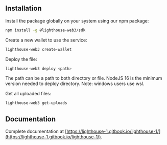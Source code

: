 ## Installation

Install the package globally on your system using our npm package:

```bash
npm install -g @lighthouse-web3/sdk
```

Create a new wallet to use the service:

```bash
lighthouse-web3 create-wallet
```

Deploy the file:

```bash
lighthouse-web3 deploy <path>
```

The path can be a path to both directory or file. NodeJS 16 is the minimum version needed to deploy directory.
Note: windows users use wsl.

Get all uploaded files:

```bash
lighthouse-web3 get-uploads
```

## Documentation

Complete documentation at [https://lighthouse-1.gitbook.io/lighthouse-1/](https://lighthouse-1.gitbook.io/lighthouse-1/).
